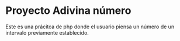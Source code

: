 # Proyecto Adivina número
Este es  una prácitca de php donde el usuario piensa un número de un intervalo  previamente establecido.

